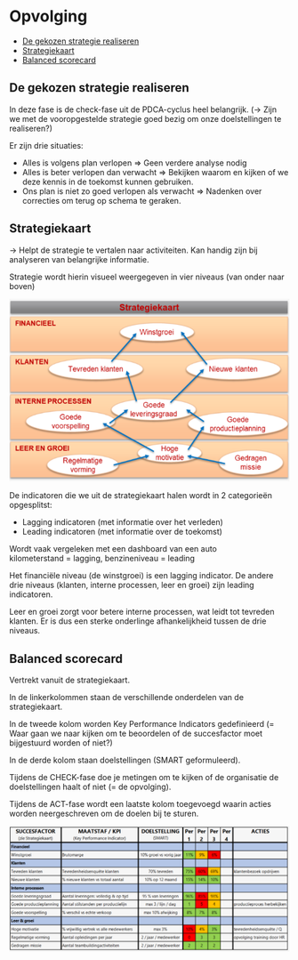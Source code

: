 <h1> Opvolging </h1>

- [De gekozen strategie realiseren](#de-gekozen-strategie-realiseren)
- [Strategiekaart](#strategiekaart)
- [Balanced scorecard](#balanced-scorecard)

## De gekozen strategie realiseren

In deze fase is de check-fase uit de PDCA-cyclus heel belangrijk. (-> Zijn we met de vooropgestelde strategie goed bezig om onze doelstellingen te realiseren?)

Er zijn drie situaties:

- Alles is volgens plan verlopen => Geen verdere analyse nodig
- Alles is beter verlopen dan verwacht => Bekijken waarom en kijken of we deze kennis in de toekomst kunnen gebruiken.
- Ons plan is niet zo goed verlopen als verwacht => Nadenken over correcties om terug op schema te geraken.

## Strategiekaart

-> Helpt de strategie te vertalen naar activiteiten. Kan handig zijn bij analyseren van belangrijke informatie.

Strategie wordt hierin visueel weergegeven in vier niveaus (van onder naar boven)

![Een strategiekaart](./img/deel_8/strategiekaart.png)

De indicatoren die we uit de strategiekaart halen wordt in 2 categorieën opgesplitst:

- Lagging indicatoren (met informatie over het verleden)
- Leading indicatoren (met informatie over de toekomst)

Wordt vaak vergeleken met een dashboard van een auto <br> kilometerstand = lagging, benzineniveau = leading

Het financiële niveau (de winstgroei) is een lagging indicator. De andere drie niveaus (klanten, interne processen, leer en groei) zijn leading indicatoren.

Leer en groei zorgt voor betere interne processen, wat leidt tot tevreden klanten. Er is dus een sterke onderlinge afhankelijkheid tussen de drie niveaus.

## Balanced scorecard

Vertrekt vanuit de strategiekaart.

In de linkerkolommen staan de verschillende onderdelen van de strategiekaart.

In de tweede kolom worden Key Performance Indicators gedefinieerd (= Waar gaan we naar kijken om te beoordelen of de succesfactor moet bijgestuurd worden of niet?)

In de derde kolom staan doelstellingen (SMART geformuleerd).

Tijdens de CHECK-fase doe je metingen om te kijken of de organisatie de doelstellingen haalt of niet (= de opvolging).

Tijdens de ACT-fase wordt een laatste kolom toegevoegd waarin acties worden neergeschreven om de doelen bij te sturen.

![Voorbeeld van een balanced scorecard](./img/deel_8/balancedscorecard.png)
